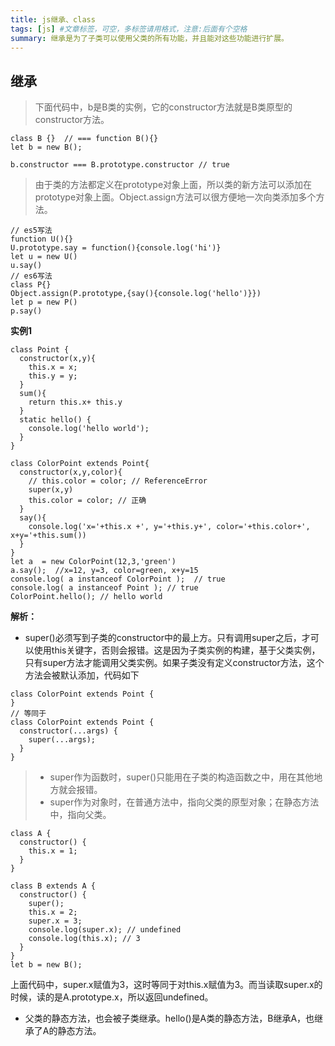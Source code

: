 ```yaml
---
title: js继承、class
tags: [js] #文章标签，可空，多标签请用格式，注意:后面有个空格
summary: 继承是为了子类可以使用父类的所有功能，并且能对这些功能进行扩展。
---
```


## 继承
> 下面代码中，b是B类的实例，它的constructor方法就是B类原型的constructor方法。
```
class B {}  // === function B(){}
let b = new B();

b.constructor === B.prototype.constructor // true
```

> 由于类的方法都定义在prototype对象上面，所以类的新方法可以添加在prototype对象上面。Object.assign方法可以很方便地一次向类添加多个方法。
```
// es5写法
function U(){}
U.prototype.say = function(){console.log('hi')}
let u = new U()
u.say()
// es6写法
class P{}
Object.assign(P.prototype,{say(){console.log('hello')}})
let p = new P()
p.say()
```

**实例1**
```
class Point {
  constructor(x,y){
    this.x = x;
    this.y = y;
  }
  sum(){
    return this.x+ this.y
  }
  static hello() {
    console.log('hello world');
  }
}

class ColorPoint extends Point{
  constructor(x,y,color){
    // this.color = color; // ReferenceError
    super(x,y)
    this.color = color; // 正确
  }
  say(){
    console.log('x='+this.x +', y='+this.y+', color='+this.color+', x+y='+this.sum())
  }
}
let a  = new ColorPoint(12,3,'green')
a.say();  //x=12, y=3, color=green, x+y=15
console.log( a instanceof ColorPoint );  // true
console.log( a instanceof Point ); // true
ColorPoint.hello(); // hello world

```
**解析：**
- super()必须写到子类的constructor中的最上方。只有调用super之后，才可以使用this关键字，否则会报错。这是因为子类实例的构建，基于父类实例，只有super方法才能调用父类实例。如果子类没有定义constructor方法，这个方法会被默认添加，代码如下
```
class ColorPoint extends Point {
}
// 等同于
class ColorPoint extends Point {
  constructor(...args) {
    super(...args);
  }
}
```
> - super作为函数时，super()只能用在子类的构造函数之中，用在其他地方就会报错。
> - super作为对象时，在普通方法中，指向父类的原型对象；在静态方法中，指向父类。

```
class A {
  constructor() {
    this.x = 1;
  }
}

class B extends A {
  constructor() {
    super();
    this.x = 2;
    super.x = 3;
    console.log(super.x); // undefined
    console.log(this.x); // 3
  }
}
let b = new B();
```
上面代码中，super.x赋值为3，这时等同于对this.x赋值为3。而当读取super.x的时候，读的是A.prototype.x，所以返回undefined。

- 父类的静态方法，也会被子类继承。hello()是A类的静态方法，B继承A，也继承了A的静态方法。